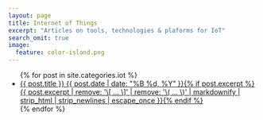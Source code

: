 ```yaml
---
layout: page
title: Internet of Things
excerpt: "Articles on tools, technologies & plaforms for IoT"
search_omit: true
image:
  feature: color-island.png
---
```


<ul class="post-list">
{% for post in site.categories.iot %} 
  <li><article><a href="{{ site.url }}{{ post.url }}">{{ post.title }} <span class="entry-date"><time datetime="{{ post.date | date_to_xmlschema }}">{{ post.date | date: "%B %d, %Y" }}</time></span>{% if post.excerpt %} <span class="excerpt">{{ post.excerpt | remove: '\[ ... \]' | remove: '\( ... \)' | markdownify | strip_html | strip_newlines | escape_once }}</span>{% endif %}</a></article></li>
{% endfor %}
</ul>
